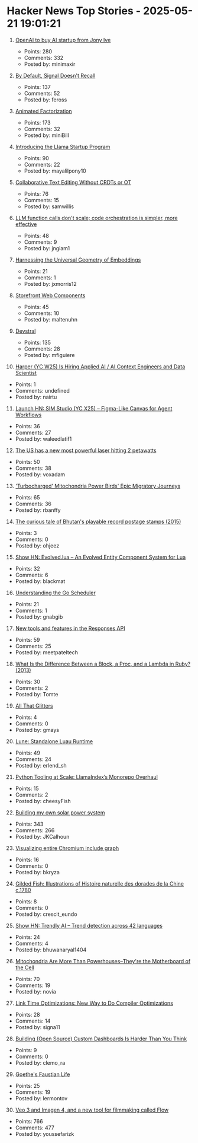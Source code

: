 # Hacker News Top Stories - 2025-05-21 19:01:21

1. [OpenAI to buy AI startup from Jony Ive](https://www.bloomberg.com/news/articles/2025-05-21/openai-to-buy-apple-veteran-jony-ive-s-ai-device-startup-in-6-5-billion-deal)
   - Points: 280
   - Comments: 332
   - Posted by: minimaxir

2. [By Default, Signal Doesn't Recall](https://signal.org/blog/signal-doesnt-recall/)
   - Points: 137
   - Comments: 52
   - Posted by: feross

3. [Animated Factorization](http://www.datapointed.net/visualizations/math/factorization/animated-diagrams/)
   - Points: 173
   - Comments: 32
   - Posted by: miniBill

4. [Introducing the Llama Startup Program](https://ai.meta.com/blog/llama-startup-program/?_fb_noscript=1)
   - Points: 90
   - Comments: 22
   - Posted by: mayalilpony10

5. [Collaborative Text Editing Without CRDTs or OT](https://mattweidner.com/2025/05/21/text-without-crdts.html)
   - Points: 76
   - Comments: 15
   - Posted by: samwillis

6. [LLM function calls don't scale; code orchestration is simpler, more effective](https://jngiam.bearblog.dev/mcp-large-data/)
   - Points: 48
   - Comments: 9
   - Posted by: jngiam1

7. [Harnessing the Universal Geometry of Embeddings](https://arxiv.org/abs/2505.12540)
   - Points: 21
   - Comments: 1
   - Posted by: jxmorris12

8. [Storefront Web Components](https://shopify.dev/docs/api/storefront-web-components)
   - Points: 45
   - Comments: 10
   - Posted by: maltenuhn

9. [Devstral](https://mistral.ai/news/devstral)
   - Points: 135
   - Comments: 28
   - Posted by: mfiguiere

10. [Harper (YC W25) Is Hiring Applied AI / AI Context Engineers and Data Scientist](https://www.ycombinator.com/companies/harper/jobs)
   - Points: 1
   - Comments: undefined
   - Posted by: nairtu

11. [Launch HN: SIM Studio (YC X25) – Figma-Like Canvas for Agent Workflows](undefined)
   - Points: 36
   - Comments: 27
   - Posted by: waleedlatif1

12. [The US has a new most powerful laser hitting 2 petawatts](https://news.engin.umich.edu/2025/05/the-us-has-a-new-most-powerful-laser/)
   - Points: 50
   - Comments: 38
   - Posted by: voxadam

13. ['Turbocharged' Mitochondria Power Birds' Epic Migratory Journeys](https://www.quantamagazine.org/turbocharged-mitochondria-power-birds-epic-migratory-journeys-20250519/)
   - Points: 65
   - Comments: 36
   - Posted by: rbanffy

14. [The curious tale of Bhutan's playable record postage stamps (2015)](https://thevinylfactory.com/features/the-curious-tale-of-bhutans-playable-record-postage-stamps/)
   - Points: 3
   - Comments: 0
   - Posted by: ohjeez

15. [Show HN: Evolved.lua – An Evolved Entity Component System for Lua](https://github.com/BlackMATov/evolved.lua)
   - Points: 32
   - Comments: 6
   - Posted by: blackmat

16. [Understanding the Go Scheduler](https://nghiant3223.github.io/2025/04/15/go-scheduler.html)
   - Points: 21
   - Comments: 1
   - Posted by: gnabgib

17. [New tools and features in the Responses API](https://openai.com/index/new-tools-and-features-in-the-responses-api)
   - Points: 59
   - Comments: 25
   - Posted by: meetpateltech

18. [What Is the Difference Between a Block, a Proc, and a Lambda in Ruby? (2013)](https://blog.awaxman.com/what-is-the-difference-between-a-block-a-proc-and-a-lambda-in-ruby)
   - Points: 30
   - Comments: 2
   - Posted by: Tomte

19. [All That Glitters](https://magazine.atavist.com/all-that-glitters-jona-rechnitz-lawsuit-jadelle-jewelry-coba-ethereummax-mayweather/)
   - Points: 4
   - Comments: 0
   - Posted by: gmays

20. [Lune: Standalone Luau Runtime](https://github.com/lune-org/lune)
   - Points: 49
   - Comments: 24
   - Posted by: erlend_sh

21. [Python Tooling at Scale: LlamaIndex’s Monorepo Overhaul](https://www.llamaindex.ai/blog/python-tooling-at-scale-llamaindex-s-monorepo-overhaul)
   - Points: 15
   - Comments: 2
   - Posted by: cheesyFish

22. [Building my own solar power system](https://medium.com/@joe_5312/pg-e-sucks-or-how-i-learned-to-stop-worrying-and-love-building-my-own-solar-system-acf0c9f03f3b)
   - Points: 343
   - Comments: 266
   - Posted by: JKCalhoun

23. [Visualizing entire Chromium include graph](https://blog.bkryza.com/posts/visualizing-chromium-include-graph/)
   - Points: 16
   - Comments: 0
   - Posted by: bkryza

24. [Gilded Fish: Illustrations of Histoire naturelle des dorades de la Chine c.1780](https://publicdomainreview.org/collection/chinese-fishes/)
   - Points: 8
   - Comments: 0
   - Posted by: crescit_eundo

25. [Show HN: Trendly AI – Trend detection across 42 languages](https://trendlyai.com/)
   - Points: 24
   - Comments: 4
   - Posted by: bhuwanaryal1404

26. [Mitochondria Are More Than Powerhouses–They're the Motherboard of the Cell](https://www.scientificamerican.com/article/why-mitochondria-are-more-like-a-motherboard-than-the-powerhouse-of-the-cell/)
   - Points: 70
   - Comments: 19
   - Posted by: novia

27. [Link Time Optimizations: New Way to Do Compiler Optimizations](https://johnnysswlab.com/link-time-optimizations-new-way-to-do-compiler-optimizations/)
   - Points: 28
   - Comments: 14
   - Posted by: signa11

28. [Building (Open Source) Custom Dashboards Is Harder Than You Think](https://langfuse.com/blog/2025-05-21-customizable-dashboards)
   - Points: 9
   - Comments: 0
   - Posted by: clemo_ra

29. [Goethe's Faustian Life](https://www.commonwealmagazine.org/goethe-mitchell-wilson-faust-johann-biography)
   - Points: 25
   - Comments: 19
   - Posted by: lermontov

30. [Veo 3 and Imagen 4, and a new tool for filmmaking called Flow](https://blog.google/technology/ai/generative-media-models-io-2025/)
   - Points: 766
   - Comments: 477
   - Posted by: youssefarizk

